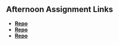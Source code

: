 ## Afternoon Assignment Links

* **[Repo](https://github.com/Josh-Decime/<ASSIGNMENT_REPO>)**
* **[Repo](https://github.com/Josh-Decime/<ASSIGNMENT_REPO>)**
* **[Repo](https://github.com/Josh-Decime/<ASSIGNMENT_REPO>)**

